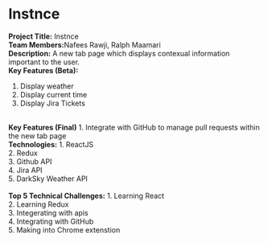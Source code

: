 # Instnce

<b>Project Title:</b> Instnce
</br>
<b>Team Members:</b>Nafees Rawji, Ralph Maamari
</br>
<b>Description:</b> A new tab page which displays contexual information important to the user. 
</br>
<b>Key Features (Beta):</b>
1. Display weather </br>
2. Display current time </br>
3. Display Jira Tickets </br>
</br>
<b>Key Features (Final)</b>
1. Integrate with GitHub to manage pull requests within the new tab page
</br>
<b>Technologies:</b>
1. ReactJS </br>
2. Redux </br>
3. Github API </br>
4. Jira API </br>
5. DarkSky Weather API </br>
</br>
<b>Top 5 Technical Challenges:</b>
1. Learning React </br>
2. Learning Redux </br>
3. Integerating with apis </br>
4. Integrating with GitHub </br>
5. Making into Chrome extenstion </br>
